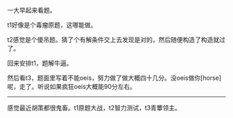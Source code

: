 一大早起来看题。

t1好像是个毒瘤原题，这哪能做。

t2感觉是个傻吊题。猜了个有解条件交上去发现是对的，然后随便构造了构造就过了。

回来安排t1，题解牛逼。

然后看t3，题面里写着不能oeis，努力做了做大概四十几分。没oeis做你[horse]呢，走了。听说如果疯狂oeis大概能90分左右。

-----

感觉最近胡策都很鬼畜。t1原题大战，t2智力测试，t3青蕈领主。